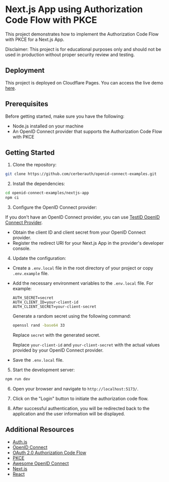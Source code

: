 # Next.js App using Authorization Code Flow with PKCE

This project demonstrates how to implement the Authorization Code Flow with PKCE for a Next.js App.

Disclaimer: This project is for educational purposes only and should not be used in production without proper security review and testing.

## Deployment

This project is deployed on Cloudflare Pages. You can access the live demo [here](https://cerberauth-nextjs-app-oidc.pages.dev/).

## Prerequisites

Before getting started, make sure you have the following:

- Node.js installed on your machine
- An OpenID Connect provider that supports the Authorization Code Flow with PKCE

## Getting Started

1. Clone the repository:

  ```bash
  git clone https://github.com/cerberauth/openid-connect-examples.git
  ```

2. Install the dependencies:

  ```bash
  cd openid-connect-examples/nextjs-app
  npm ci
  ```

3. Configure the OpenID Connect provider:

If you don't have an OpenID Connect provider, you can use [TestID OpenID Connect Provider](https://testid.cerberauth.com/).

  - Obtain the client ID and client secret from your OpenID Connect provider.
  - Register the redirect URI for your Next.js App in the provider's developer console.

4. Update the configuration:

  - Create a `.env.local` file in the root directory of your project or copy `.env.example` file.
  - Add the necessary environment variables to the `.env.local` file. For example:

    ```plaintext
    AUTH_SECRET=secret
    AUTH_CLIENT_ID=your-client-id
    AUTH_CLIENT_SECRET=your-client-secret
    ```

    Generate a random secret using the following command:

    ```bash
    openssl rand -base64 33
    ```

    Replace `secret` with the generated secret.

    Replace `your-client-id` and `your-client-secret` with the actual values provided by your OpenID Connect provider.

  - Save the `.env.local` file.

5. Start the development server:

  ```bash
  npm run dev
  ```

6. Open your browser and navigate to `http://localhost:5173/`.

7. Click on the "Login" button to initiate the authorization code flow.

8. After successful authentication, you will be redirected back to the application and the user information will be displayed.

## Additional Resources

- [Auth.js](https://authjs.dev/)
- [OpenID Connect](https://openid.net/)
- [OAuth 2.0 Authorization Code Flow](https://oauth.net/2/grant-types/authorization-code/)
- [PKCE](https://oauth.net/2/pkce/)
- [Awesome OpenID Connect](https://github.com/cerberauth/awesome-openid-connect)
- [Next.js](https://nextjs.org/)
- [React](https://reactjs.org/)

